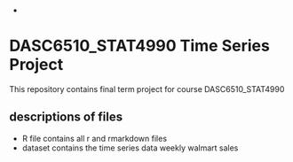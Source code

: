 -

# DASC6510_STAT4990 Time Series Project
This repository contains final term project for course DASC6510_STAT4990

## descriptions of files 
- R file contains all r and rmarkdown files 
- dataset contains the time series data weekly walmart sales 
